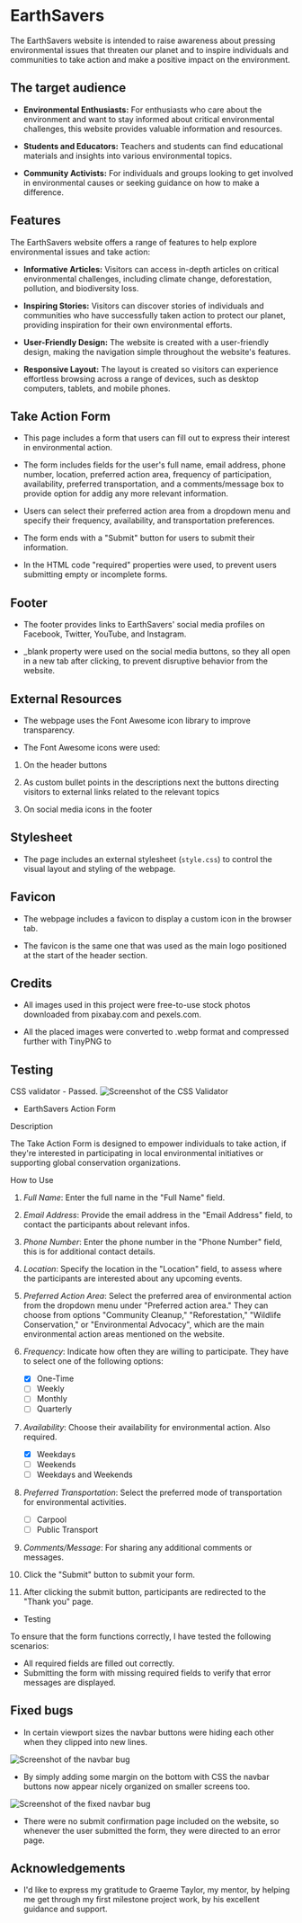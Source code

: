 # EarthSavers

The EarthSavers website is intended to raise awareness about pressing environmental issues that threaten our planet and to inspire individuals and communities to take action and make a positive impact on the environment.

## The target audience

- **Environmental Enthusiasts:** For enthusiasts who care about the environment and want to stay informed about critical environmental challenges, this website provides valuable information and resources.

- **Students and Educators:** Teachers and students can find educational materials and insights into various environmental topics.

- **Community Activists:** For individuals and groups looking to get involved in environmental causes or seeking guidance on how to make a difference.

## Features

The EarthSavers website offers a range of features to help explore environmental issues and take action:

- **Informative Articles:** Visitors can access in-depth articles on critical environmental challenges, including climate change, deforestation, pollution, and biodiversity loss.

- **Inspiring Stories:** Visitors can discover stories of individuals and communities who have successfully taken action to protect our planet, providing inspiration for their own environmental efforts.

- **User-Friendly Design:** The website is created with a user-friendly design, making the navigation simple throughout the website's features.

- **Responsive Layout:** The layout is created so visitors can experience effortless browsing across a range of devices, such as desktop computers, tablets, and mobile phones.

## Take Action Form

- This page includes a form that users can fill out to express their interest in environmental action.
  
- The form includes fields for the user's full name, email address, phone number, location, preferred action area, frequency of participation, availability, preferred transportation, and a comments/message box to provide option for addig any more relevant information.
  
- Users can select their preferred action area from a dropdown menu and specify their frequency, availability, and transportation preferences.
  
- The form ends with a "Submit" button for users to submit their information.
  
- In the HTML code "required" properties were used, to prevent users submitting empty or incomplete forms.

## Footer

- The footer provides links to EarthSavers' social media profiles on Facebook, Twitter, YouTube, and Instagram.
  
- _blank property were used on the social media buttons, so they all open in a new tab after clicking, to prevent disruptive behavior from the website.
  
## External Resources

- The webpage uses the Font Awesome icon library to improve transparency.
  
- The Font Awesome icons were used:
  
1. On the header buttons
   
2. As custom bullet points in the descriptions next the buttons directing visitors to external links related to the relevant topics

3. On social media icons in the footer

## Stylesheet

- The page includes an external stylesheet (`style.css`) to control the visual layout and styling of the webpage.

## Favicon

- The webpage includes a favicon to display a custom icon in the browser tab.
  
- The favicon is the same one that was used as the main logo positioned at the start of the header section.
  
## Credits

- All images used in this project were free-to-use stock photos downloaded from pixabay.com and pexels.com.

- All the placed images were converted to .webp format and compressed further with TinyPNG to 

## Testing

CSS validator - Passed.
![Screenshot of the CSS Validator](assets/images/testing/csstesting.png)

- EarthSavers Action Form

Description

The Take Action Form is designed to empower individuals to take action, if they're interested in participating in local environmental initiatives or supporting global conservation organizations.

How to Use

1. *Full Name*: Enter the full name in the "Full Name" field.

2. *Email Address*: Provide the email address in the "Email Address" field, to contact the participants about relevant infos.

3. *Phone Number*: Enter the phone number in the "Phone Number" field, this is for additional contact details.

4. *Location*: Specify the location in the "Location" field, to assess where the participants are interested about any upcoming events.

5. *Preferred Action Area*: Select the preferred area of environmental action from the dropdown menu under "Preferred action area." They can choose from options "Community Cleanup," "Reforestation," "Wildlife Conservation," or "Environmental Advocacy", which are the main environmental action areas mentioned on the website.

6. *Frequency*: Indicate how often they are willing to participate. They have to select one of the following options:
   - [x] One-Time
   - [ ] Weekly
   - [ ] Monthly
   - [ ] Quarterly

7. *Availability*: Choose their availability for environmental action. Also required.
   - [x] Weekdays 
   - [ ] Weekends
   - [ ] Weekdays and Weekends

8. *Preferred Transportation*: Select the preferred mode of transportation for environmental activities.
   - [ ] Carpool
   - [ ] Public Transport

9. *Comments/Message*: For sharing any additional comments or messages.

10. Click the "Submit" button to submit your form.

11. After clicking the submit button, participants are redirected to the "Thank you" page.

- Testing

To ensure that the form functions correctly, I have tested the following scenarios:

- All required fields are filled out correctly.
- Submitting the form with missing required fields to verify that error messages are displayed.

## Fixed bugs

- In certain viewport sizes the navbar buttons were hiding each other when they clipped into new lines.

![Screenshot of the navbar bug](assets/images/documentation/navbarbuttonbug.png)

- By simply adding some margin on the bottom with CSS the navbar buttons now appear nicely organized on smaller screens too.

![Screenshot of the fixed navbar bug](assets/images/documentation/navbarbuttonbugfixed.png)

- There were no submit confirmation page included on the website, so whenever the user submitted the form, they were directed to an error page.
  
## Acknowledgements

- I'd like to express my gratitude to Graeme Taylor, my mentor, by helping me get through my first milestone project work, by his excellent guidance and support.
